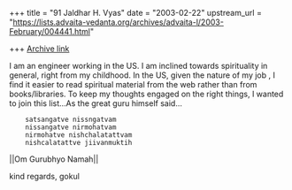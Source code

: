 +++
title = "91 Jaldhar H. Vyas"
date = "2003-02-22"
upstream_url = "https://lists.advaita-vedanta.org/archives/advaita-l/2003-February/004441.html"

+++
[Archive link](https://lists.advaita-vedanta.org/archives/advaita-l/2003-February/004441.html)

I am an engineer working in the US. I am inclined towards spirituality in
general, right from my childhood. In the US, given the nature of my job , I
find it easier to read spiritual material from the web rather than from
books/libraries. To keep my thoughts engaged on the right things, I wanted to
join this list...As the great guru himself said...

        satsangatve nissngatvam
        nissangatve nirmohatvam
        nirmohatve nishchalatattvam
        nishcalatattve jiivanmuktih

||Om Gurubhyo Namah||

kind regards,
gokul

